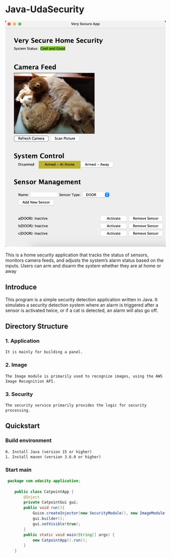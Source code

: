 # Java-UdaSecurity


**![UdaSecurity Logo](UdaSecurity.png)**

This is a home security application that tracks the status of sensors, monitors camera feeds, and adjusts the system’s alarm status based on the inputs. 
Users can arm and disarm the system whether they are at home or away

## Introduce

This program is a simple security detection application written in Java. It simulates a security detection system where an alarm is triggered after a sensor is activated twice, 
or if a cat is detected, an alarm will also go off.

## Directory Structure


### 1. Application

    It is mainly for building a panel.

### 2. Image
    The Image module is primarily used to recognize images, using the AWS Image Recognition API.

### 3. Security

    The security service primarily provides the logic for security processing.


## Quickstart

 ### Build environment
    0. Install Java (version 15 or higher)
    1. Install maven (version 3.6.0 or higher)


### Start main

```java
 package com.udacity.application;

    public class CatpointApp {
        @Inject
        private CatpointGui gui;
        public void run(){
            Guice.createInjector(new SecurityModule(), new ImageModule(Constants.AWS_CONTROL),new PanelModule()).injectMembers(this);
            gui.builder();
            gui.setVisible(true);
        }
        public static void main(String[] args) {
            new CatpointApp().run();
        }
    }
```



